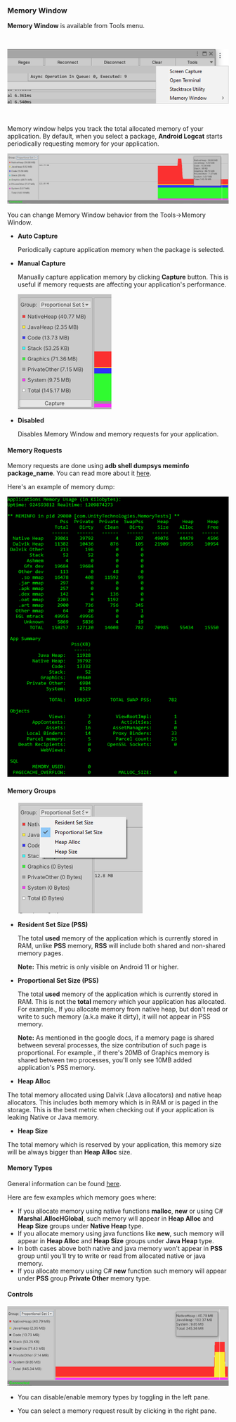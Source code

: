 ### Memory Window

**Memory Window** is available from Tools menu.

<br>

![Tools Menu](images/toolsmenu.png)

<br>

Memory window helps you track the total allocated memory of your application. By default, when you select a package, **Android Logcat** starts periodically requesting memory for your application.

![MemoryWindow](images/MemoryWindow.png)

You can change Memory Window behavior from the Tools->Memory Window.

* **Auto Capture**

  Periodically capture application memory when the package is selected.
* **Manual Capture**

  Manually capture application memory by clicking **Capture** button. This is useful if memory requests are affecting your application's performance.

  ![MemoryWindowCapture](images/MemoryWindowCapture.png)

* **Disabled**

  Disables Memory Window and memory requests for your application.

#### Memory Requests

Memory requests are done using **adb shell dumpsys meminfo package_name**. You can read more about it [here](https://developer.android.com/studio/command-line/dumpsys#meminfo).

Here's an example of memory dump:

![MemoryDump](images/MemoryDump.png)

#### Memory Groups

<img hspace="25" src="images/MemoryGroups.png">

* **Resident Set Size (PSS)**
 
  The total **used** memory of the application which is currently stored in RAM, unlike **PSS** memory, **RSS** will include both shared and non-shared memory pages.

  **Note:** This metric is only visible on Android 11 or higher.

* **Proportional Set Size (PSS)**
 
  The total **used** memory of the application which is currently stored in RAM. This is not the **total** memory which your application has allocated.
  For example., If you allocate memory from native heap, but don't read or write to such memory (a.k.a make it dirty), it will not appear in PSS memory.

  **Note:** As mentioned in the google docs, if a memory page is shared between several processes, the size contribution of such page is proportional. 
  For example., if there's 20MB of Graphics memory is shared between two processes, you'll only see 10MB added application's PSS memory.

* **Heap Alloc**
  
 The total memory allocated using Dalvik (Java allocators) and native heap allocators. This includes both memory which is in RAM or is paged in the storage.
 This is the best metric when checking out if your application is leaking Native or Java memory.
 
* **Heap Size**

 The total memory which is reserved by your application, this memory size will be always bigger than **Heap Alloc** size.

#### Memory Types

General information can be found [here](https://developer.android.com/studio/command-line/dumpsys#meminfo).

Here are few examples which memory goes where:
* If you allocate memory using native functions **malloc**, **new** or using C# **Marshal.AllocHGlobal**, such memory will appear in **Heap Alloc** and **Heap Size** groups under **Native Heap** type.
* If you allocate memory using java functions like  **new**, such memory will appear in **Heap Alloc** and **Heap Size** groups under **Java Heap** type.
* In both cases above both native and java memory won't appear in **PSS** group until you'll try to write or read from allocated native or java memory.
* If you allocate memory using C# **new** function such memory will appear under **PSS** group **Private Other** memory type.

#### Controls

![MemoryControls](images/MemoryControls.png)

* You can disable/enable memory types by toggling in the left pane.

* You can select a memory request result by clicking in the right pane.
